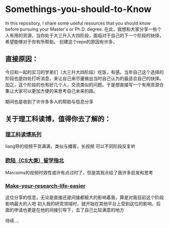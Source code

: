 # Somethings-you-should-to-Know
In this repository, I share some useful resources that you should know before pursuing your Master's or Ph.D. degree.
在此，我想和大家分享一些个人有用的资源，当你处于大三升入大四阶段，面临对于自己的下一个阶段的抉择，希望能够对于你有所帮助。
创建这个repo的原因有许多，
## 直接原因：
今日和一起的实习的学弟们（大三升大四阶段）吃饭，有感。当年自己这个选择的阶段也是四处打听消息，来让自己来尽量做出当时自己认为的最适合自己的抉择。加之，这个阶段的也有好几个人，交流类似的问题。于是想直接写一个有用资源合集让大家可以更加方便的来思考自己未来的路。

期间也是收到了许许多多人的帮助与信息分享



## 关于理工科读博，值得你去了解的：
### [理工科读博系列](https://space.bilibili.com/1824039534/channel/collectiondetail?sid=745425)
liang导的视频干货满满，类似与播客，长视频
可以不同阶段反复听

### [欧陆（CS大类）留学指北](https://space.bilibili.com/194560/channel/collectiondetail?sid=649049)
Marcsims的视频时效性或许有点过时了，但是其观点给了我许多启发和思考


### [Make-your-research-life-easier](https://github.com/zhaoguangyuan123/Make-your-research-life-easier)
这位分享的信息，无论是直接还是间接都极大的影响着我，算是对我目前这个阶段影响最大的人吧
初入我的研究领域时，就开始在其他平台上受到这位的影响，后面的申请也更是在他的间接引导下，去了自己比较满意的地方

待续....
